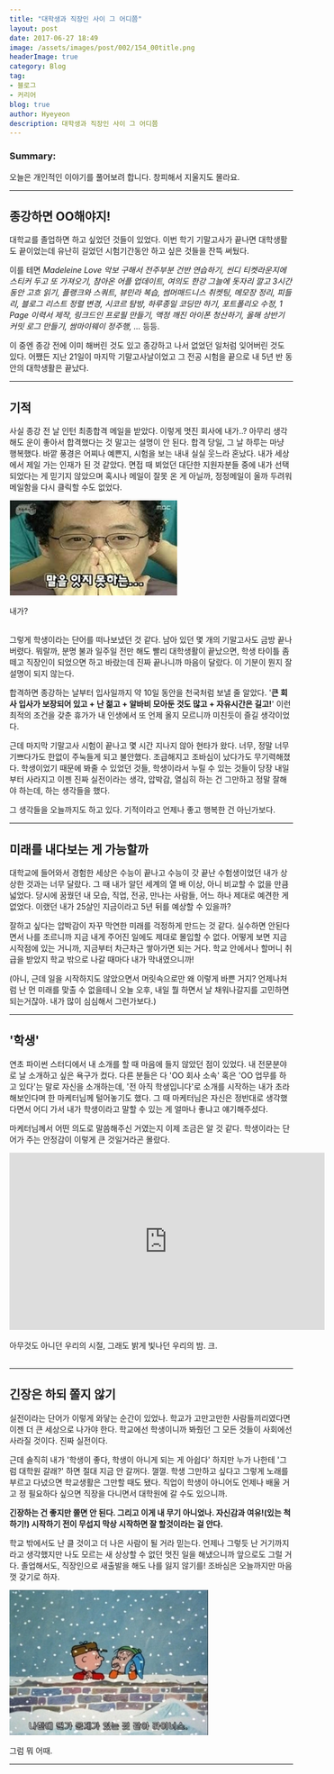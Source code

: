 ```yaml
---
title: "대학생과 직장인 사이 그 어디쯤"
layout: post
date: 2017-06-27 18:49
image: /assets/images/post/002/154_00title.png
headerImage: true
category: Blog
tag:
- 블로그
- 커리어
blog: true
author: Hyeyeon
description: 대학생과 직장인 사이 그 어디쯤
---
```


### Summary:

오늘은 개인적인 이야기를 풀어보려 합니다. 창피해서 지울지도 몰라요.

---

## 종강하면 OO해야지!

대학교를 졸업하면 하고 싶었던 것들이 있었다. 이번 학기 기말고사가 끝나면 대학생활도 끝이었는데 유난히 길었던 시험기간동안 하고 싶은 것들을 잔뜩 써뒀다.

이를 테면 *Madeleine Love 악보 구해서 전주부분 건반 연습하기, 씬디 티켓라운지에 스티커 두고 또 가져오기, 참아온 어플 업데이트, 여의도 한강 그늘에 돗자리 깔고 3시간 동안 고흐 읽기, 플랭크와 스쿼트, 뷰민라 복습, 썸머매드니스 취켓팅, 메모장 정리, 피들리, 블로그 리스트 정렬 변경, 시코르 탐방, 하루종일 코딩만 하기, 포트폴리오 수정, 1 Page 이력서 제작, 링크드인 프로필 만들기, 액정 깨진 아이폰 청산하기, 올해 상반기 커밋 로그 만들기, 쌈마이웨이 정주행, ...* 등등.

이 중엔 종강 전에 이미 해버린 것도 있고 종강하고 나서 없었던 일처럼 잊어버린 것도 있다. 어쨌든 지난 21일이 마지막 기말고사날이었고 그 전공 시험을 끝으로 내 5년 반 동안의 대학생활은 끝났다.

---

## 기적

사실 종강 전 날 인턴 최종합격 메일을 받았다. 이렇게 멋진 회사에 내가..? 아무리 생각해도 운이 좋아서 합격했다는 것 말고는 설명이 안 된다. 합격 당일, 그 날 하루는 마냥 행복했다. 바깥 풍경은 어찌나 예쁜지, 시험을 보는 내내 실실 웃느라 혼났다. 내가 세상에서 제일 가는 인재가 된 것 같았다. 면접 때 뵈었던 대단한 지원자분들 중에 내가 선택되었다는 게 믿기지 않았으며 혹시나 메일이 잘못 온 게 아닐까, 정정메일이 올까 두려워 메일함을 다시 클릭할 수도 없었다.

![pic1](/assets/images/post/002/154_02.jpeg)
<figcaption class="caption">내가?</figcaption>
<br>

그렇게 학생이라는 단어를 떠나보냈던 것 같다. 남아 있던 몇 개의 기말고사도 금방 끝나버렸다. 뭐랄까, 분명 불과 일주일 전만 해도 빨리 대학생활이 끝났으면, 학생 타이틀 좀 떼고 직장인이 되었으면 하고 바랐는데 진짜 끝나니까 마음이 달랐다. 이 기분이 뭔지 잘 설명이 되지 않는다.

합격하면 종강하는 날부터 입사일까지 약 10일 동안을 천국처럼 보낼 줄 알았다. '**큰 회사 입사가 보장되어 있고 + 난 젊고 + 알바비 모아둔 것도 많고 + 자유시간은 길고!**' 이런 최적의 조건을 갖춘 휴가가 내 인생에서 또 언제 올지 모르니까 미친듯이 즐길 생각이었다.

근데 마지막 기말고사 시험이 끝나고 몇 시간 지나지 않아 현타가 왔다. 너무, 정말 너무 기쁘다가도 한없이 주눅들게 되고 불안했다. 조급해지고 조바심이 났다가도 무기력해졌다. 학생이었기 때문에 봐줄 수 있었던 것들, 학생이라서 누릴 수 있는 것들이 당장 내일부터 사라지고 이젠 진짜 실전이라는 생각, 압박감, 열심히 하는 건 그만하고 정말 잘해야 하는데, 하는 생각들을 했다.

그 생각들을 오늘까지도 하고 있다. 기적이라고 언제나 좋고 행복한 건 아닌가보다.

---

## 미래를 내다보는 게 가능할까

대학교에 들어와서 경험한 세상은 수능이 끝나고 수능이 갓 끝난 수험생이었던 내가 상상한 것과는 너무 달랐다. 그 때 내가 알던 세계의 열 배 이상, 아니 비교할 수 없을 만큼 넓었다. 당시에 꿈꿨던 내 모습, 직업, 전공, 만나는 사람들, 어느 하나 제대로 예견한 게 없었다. 이랬던 내가 25살인 지금이라고 5년 뒤를 예상할 수 있을까?

잘하고 싶다는 압박감이 자꾸 막연한 미래를 걱정하게 만드는 것 같다. 실수하면 안된다면서 나를 조르니까 지금 내게 주어진 일에도 제대로 몰입할 수 없다. 어떻게 보면 지금 시작점에 있는 거니까, 지금부터 차근차근 쌓아가면 되는 거다. 학교 안에서나 할머니 취급을 받았지 학교 밖으로 나갈 때마다 내가 막내였으니까!

(아니, 근데 일을 시작하지도 않았으면서 머릿속으로만 왜 이렇게 바쁜 거지? 언제나처럼 난 먼 미래를 맞출 수 없을테니 오늘 오후, 내일 뭘 하면서 날 채워나갈지를 고민하면 되는거잖아. 내가 많이 심심해서 그런가보다.)

---

## '학생'

연초 파이썬 스터디에서 내 소개를 할 때 마음에 들지 않았던 점이 있었다. 내 전문분야로 날 소개하고 싶은 욕구가 컸다. 다른 분들은 다 'OO 회사 소속' 혹은 'OO 업무를 하고 있다'는 말로 자신을 소개하는데, '전 아직 학생입니다'로 소개를 시작하는 내가 초라해보인다며 한 마케터님께 털어놓기도 했다. 그 때 마케터님은 자신은 정반대로 생각했다면서 어디 가서 내가 학생이라고 말할 수 있는 게 얼마나 좋냐고 얘기해주셨다.

마케터님께서 어떤 의도로 말씀해주신 거였는지 이제 조금은 알 것 같다. 학생이라는 단어가 주는 안정감이 이렇게 큰 것일거라곤 몰랐다.

<p align="middle">
<iframe width="560" height="315" src="https://www.youtube.com/embed/grajliRde2U" frameborder="0" allowfullscreen></iframe></p>
<figcaption class="caption">아무것도 아니던 우리의 시절, 그래도 밝게 빛나던 우리의 밤. 크.</figcaption>

<br>

---

## 긴장은 하되 쫄지 않기

실전이라는 단어가 이렇게 와닿는 순간이 있었나. 학교가 고만고만한 사람들끼리였다면 이젠 더 큰 세상으로 나가야 한다. 학교에선 학생이니까 봐줬던 그 모든 것들이 사회에선 사라질 것이다. 진짜 실전이다.

근데 솔직히 내가 '학생이 좋다, 학생이 아니게 되는 게 아쉽다' 하지만 누가 나한테 '그럼 대학원 갈래?' 하면 절대 지금 안 갈꺼다. 껄껄. 학생 그만하고 싶다고 그렇게 노래를 부르고 다녔으면 학교생활은 그만할 때도 됐다. 직업이 학생이 아니어도 언제나 배울 거고 정 필요하다 싶으면 직장을 다니면서 대학원에 갈 수도 있으니까.

**긴장하는 건 좋지만 쫄면 안 된다. 그리고 이게 내 무기 아니었나. 자신감과 여유!(있는 척 하기!) 시작하기 전이 무섭지 막상 시작하면 잘 할것이라는 걸 안다.**

학교 밖에서도 난 클 것이고 더 나은 사람이 될 거라 믿는다. 언제나 그렇듯 난 거기까지라고 생각했지만 나도 모르는 새 상상할 수 없던 멋진 일을 해냈으니까 앞으로도 그럴 거다. 졸업해서도, 직장인으로 새출발을 해도 나를 잃지 않기를! 조바심은 오늘까지만 마음껏 갖기로 하자.

![pic1](/assets/images/post/002/154_01.jpg)
<figcaption class="caption">그럼 뭐 어때.</figcaption>

---
